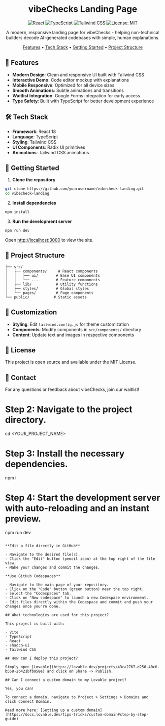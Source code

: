 <div align="center">

# vibeChecks Landing Page

[![React](https://img.shields.io/badge/React-18.2-blue?logo=react)](https://reactjs.org/)
[![TypeScript](https://img.shields.io/badge/TypeScript-5.0-blue?logo=typescript)](https://www.typescriptlang.org/)
[![Tailwind CSS](https://img.shields.io/badge/Tailwind-3.0-38B2AC?logo=tailwind-css)](https://tailwindcss.com/)
[![License: MIT](https://img.shields.io/badge/License-MIT-yellow.svg)](https://opensource.org/licenses/MIT)

A modern, responsive landing page for vibeChecks - helping non-technical builders decode AI-generated codebases with simple, human explanations.

[Features](#-features) • [Tech Stack](#️-tech-stack) • [Getting Started](#-getting-started) • [Project Structure](#-project-structure)

</div>

## 🌟 Features

- **Modern Design**: Clean and responsive UI built with Tailwind CSS
- **Interactive Demo**: Code editor mockup with explanations
- **Mobile Responsive**: Optimized for all device sizes
- **Smooth Animations**: Subtle animations and transitions
- **Waitlist Integration**: Google Forms integration for early access
- **Type Safety**: Built with TypeScript for better development experience

## 🛠️ Tech Stack

- **Framework**: React 18
- **Language**: TypeScript
- **Styling**: Tailwind CSS
- **UI Components**: Radix UI primitives
- **Animations**: Tailwind CSS animations

## 🚀 Getting Started

1. **Clone the repository**

```bash
git clone https://github.com/yourusername/vibecheck-landing.git
cd vibecheck-landing
```

2. **Install dependencies**

```bash
npm install
```

3. **Run the development server**

```bash
npm run dev
```

Open [http://localhost:3000](http://localhost:3000) to view the site.

## 📁 Project Structure

```
├── src/
│   ├── components/     # React components
│   │   ├── ui/        # Base UI components
│   │   └── ...        # Feature components
│   ├── lib/           # Utility functions
│   ├── styles/        # Global styles
│   └── pages/         # Page components
└── public/           # Static assets
```

## 🎨 Customization

- **Styling**: Edit `tailwind.config.js` for theme customization
- **Components**: Modify components in `src/components/` directory
- **Content**: Update text and images in respective components

## 📄 License

This project is open source and available under the MIT License.

## 📧 Contact

For any questions or feedback about vibeChecks, join our waitlist!

# Step 2: Navigate to the project directory.
cd <YOUR_PROJECT_NAME>

# Step 3: Install the necessary dependencies.
npm i

# Step 4: Start the development server with auto-reloading and an instant preview.
npm run dev
```

**Edit a file directly in GitHub**

- Navigate to the desired file(s).
- Click the "Edit" button (pencil icon) at the top right of the file view.
- Make your changes and commit the changes.

**Use GitHub Codespaces**

- Navigate to the main page of your repository.
- Click on the "Code" button (green button) near the top right.
- Select the "Codespaces" tab.
- Click on "New codespace" to launch a new Codespace environment.
- Edit files directly within the Codespace and commit and push your changes once you're done.

## What technologies are used for this project?

This project is built with:

- Vite
- TypeScript
- React
- shadcn-ui
- Tailwind CSS

## How can I deploy this project?

Simply open [Lovable](https://lovable.dev/projects/43ca2767-d256-40c0-b568-2b421bfb058e) and click on Share -> Publish.

## Can I connect a custom domain to my Lovable project?

Yes, you can!

To connect a domain, navigate to Project > Settings > Domains and click Connect Domain.

Read more here: [Setting up a custom domain](https://docs.lovable.dev/tips-tricks/custom-domain#step-by-step-guide)
